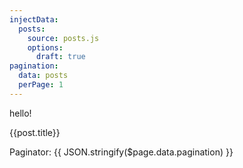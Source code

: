 ```yaml
---
injectData:
  posts:
    source: posts.js
    options:
      draft: true
pagination:
  data: posts
  perPage: 1
---
```


hello!

<div v-for="post in $page.data.posts" :key="post.title">
  {{post.title}}
</div>

Paginator: {{ JSON.stringify($page.data.pagination) }}
